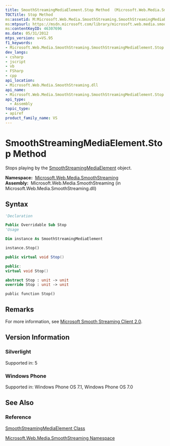 ```yaml
---
title: SmoothStreamingMediaElement.Stop Method  (Microsoft.Web.Media.SmoothStreaming)
TOCTitle: Stop Method
ms:assetid: M:Microsoft.Web.Media.SmoothStreaming.SmoothStreamingMediaElement.Stop
ms:mtpsurl: https://msdn.microsoft.com/library/microsoft.web.media.smoothstreaming.smoothstreamingmediaelement.stop(v=VS.95)
ms:contentKeyID: 46307696
ms.date: 05/31/2012
mtps_version: v=VS.95
f1_keywords:
- Microsoft.Web.Media.SmoothStreaming.SmoothStreamingMediaElement.Stop
dev_langs:
- csharp
- jscript
- vb
- FSharp
- cpp
api_location:
- Microsoft.Web.Media.SmoothStreaming.dll
api_name:
- Microsoft.Web.Media.SmoothStreaming.SmoothStreamingMediaElement.Stop
api_type:
  - Assembly
topic_type:
- apiref
product_family_name: VS
---
```


# SmoothStreamingMediaElement.Stop Method

Stops playing by the [SmoothStreamingMediaElement](smoothstreamingmediaelement-class-microsoft-web-media-smoothstreaming_1.md) object.

**Namespace:**  [Microsoft.Web.Media.SmoothStreaming](microsoft-web-media-smoothstreaming-namespace_1.md)  
**Assembly:**  Microsoft.Web.Media.SmoothStreaming (in Microsoft.Web.Media.SmoothStreaming.dll)

## Syntax

```vb
'Declaration

Public Overridable Sub Stop
'Usage

Dim instance As SmoothStreamingMediaElement

instance.Stop()
```

```csharp
public virtual void Stop()
```

```cpp
public:
virtual void Stop()
```

``` fsharp
abstract Stop : unit -> unit 
override Stop : unit -> unit 
```

```jscript
public function Stop()
```

## Remarks

For more information, see [Microsoft Smooth Streaming Client 2.0](microsoft-smooth-streaming-client-2-0.md).

## Version Information

### Silverlight

Supported in: 5  

### Windows Phone

Supported in: Windows Phone OS 7.1, Windows Phone OS 7.0  

## See Also

### Reference

[SmoothStreamingMediaElement Class](smoothstreamingmediaelement-class-microsoft-web-media-smoothstreaming_1.md)

[Microsoft.Web.Media.SmoothStreaming Namespace](microsoft-web-media-smoothstreaming-namespace_1.md)


